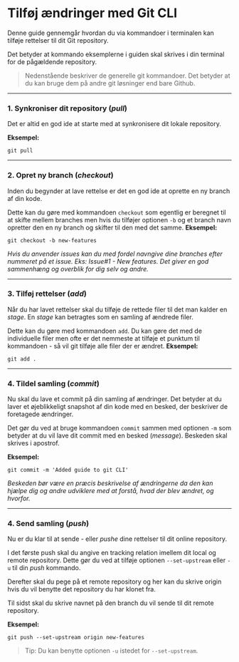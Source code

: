 # Tilføj ændringer med Git CLI
Denne guide gennemgår hvordan du via kommandoer i terminalen kan tilføje rettelser til dit Git repository.

Det betyder at kommando eksemplerne i guiden skal skrives i din terminal for de pågældende repository.

> Nedenstående beskriver de generelle git kommandoer. Det betyder at du kan bruge dem på andre git løsninger end bare Github. 
___
### 1. Synkroniser dit repository (*pull*)
Det er altid en god ide at starte med at synkronisere dit lokale repository. 

**Eksempel:**
```
git pull
```
___
### 2. Opret ny branch (*checkout*)
Inden du begynder at lave rettelse  er det en god ide at oprette en ny branch af din kode.

Dette kan du gøre med kommandoen `checkout` som egentlig er beregnet til at skifte mellem branches men hvis du tilføjer optionen `-b` og et branch navn opretter den en ny branch og skifter til den med det samme.
**Eksempel:**
```
git checkout -b new-features
```
*Hvis du anvender issues kan du med fordel navngive dine branches efter nummeret på et issue. Eks: Issue#1 - New features. Det giver en god sammenhæng og overblik for dig selv og andre.*
___
### 3. Tilføj rettelser (*add*)
Når du har lavet rettelser skal du tilføje de rettede filer til det man kalder en *stage*. En *stage* kan betragtes som en samling af ændrede filer.

Dette kan du gøre med kommandoen `add`. Du kan gøre det med de individuelle filer men ofte er det nemmeste at tilføje et punktum til kommandoen - så vil git tilføje alle filer der er ændret.
**Eksempel:**
```
git add .
```
___
### 4. Tildel samling (*commit*)
Nu skal du lave et commit på din samling af ændringer. Det betyder at du laver et øjeblikkeligt snapshot af din kode med en besked, der beskriver de foretagede ændringer. 

Det gør du ved at bruge kommandoen `commit` sammen med optionen `-m` som betyder at du vil lave dit commit med en besked (*message*). Beskeden skal skrives i apostrof.

**Eksempel:**
```
git commit -m 'Added guide to git CLI'
```
*Beskeden bør være en præcis beskrivelse af ændringerne da den kan hjælpe dig og andre udviklere med at forstå, hvad der blev ændret, og hvorfor.*
___
### 4. Send samling (*push*)
Nu er du klar til at sende - eller *pushe* dine rettelser til dit online repository.

I det første push skal du angive en tracking relation imellem dit local og remote repository. Dette gør du ved at tilføje optionen `--set-upstream` eller `-u` til din *push* kommando. 

Derefter skal du pege på et remote repository og her kan du skrive origin hvis du vil benytte det repository du har klonet fra.

Til sidst skal du skrive navnet på den branch du vil sende til dit remote repository.

**Eksempel:**
```
git push --set-upstream origin new-features
```
> Tip: Du kan benytte optionen `-u` istedet for `--set-upstream`.


